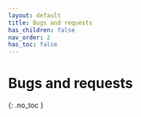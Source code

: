 ```yaml
---
layout: default
title: Bugs and requests
has_children: false
nav_order: 2
has_toc: false
---
```


# Bugs and requests
{: .no_toc }
